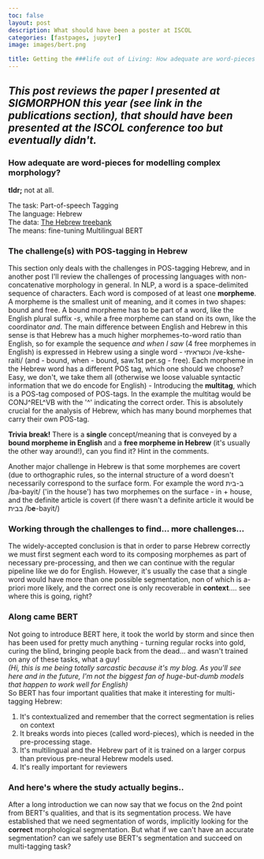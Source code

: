 ```yaml
---
toc: false
layout: post
description: What should have been a poster at ISCOL
categories: [fastpages, jupyter]
image: images/bert.png

title: Getting the ###life out of Living: How adequate are word-pieces for modelling complex morphology?
---
```

*This post reviews the paper I presented at SIGMORPHON this year (see link in the publications section), that should have been presented at the ISCOL conference too but eventually didn't.*
---
### How adequate are word-pieces for modelling complex morphology?
**tldr;** 
not at all.

The task: Part-of-speech Tagging<br>
The language: Hebrew<br>
The data: [The Hebrew treebank](https://github.com/OnlpLab/Hebrew_UD)<br>
The means: fine-tuning Multilingual BERT<br>

### The challenge(s) with POS-tagging in Hebrew
This section only deals with the challenges in POS-tagging Hebrew, and in another post I'll review the challenges of processing languages with non-concatenative morphology in general.
In NLP, a word is a space-delimited sequence of characters. Each word is composed of at least one **morpheme**. A morpheme is the smallest unit of meaning, and it comes in two shapes: bound and free. A bound morpheme has to be part of a word, like the English plural suffix *-s*, while a free morpheme can stand on its own, like the coordinator *and*. 
The main difference between English and Hebrew in this sense is that Hebrew has a much higher morphemes-to-word ratio than English, so for example the sequence *and when I saw* (4 free morphemes in English) is expressed in Hebrew using a single word - וכשראיתי /ve-kshe-raiti/ (and - bound, when - bound, saw.1st per.sg - free). Each morpheme in the Hebrew word has a different POS tag, which one should we choose? Easy, we don't, we take them all (otherwise we loose valuable syntactic information that we do encode for English) - Introducing the **multitag**, which is a POS-tag composed of POS-tags. In the example the multitag would be CONJ^REL\^VB with the '^' indicating the correct order.
This is absolutely crucial for the analysis of Hebrew, which has many bound morphemes that carry their own POS-tag.

**Trivia break!**
There is a **single** concept/meaning that is conveyed by a **bound morpheme in English** and a **free morpheme in Hebrew** (it's usually the other way around!), can you find it? Hint in the comments.

Another major challenge in Hebrew is that some morphemes are covert (due to orthographic rules, so the internal structure of a word doesn't necessarily correspond to the surface form. For example the word ב-בית /ba-bayit/ ('in the house') has two morphemes on the surface - in + house, and the definite article is covert (if there wasn't a definite article it would be בבית /b**e**-bayit/)

### Working through the challenges to find... more challenges...
The widely-accepted conclusion is that in order to parse Hebrew correctly we must first segment each word to its composing morphemes as part of necessary pre-processing, and then we can continue with the regular pipeline like we do for English. 
However, it's usually the case that a single word would have more than one possible segmentation, non of which is a-priori more likely, and the correct one is only recoverable in **context**.... see where this is going, right?

### Along came BERT
Not going to introduce BERT here, it took the world by storm and since then has been used for pretty much anything - turning regular rocks into gold, curing the blind, bringing people back from the dead... and wasn't trained on any of these tasks, what a guy!<br>
*(Hi, this is me being totally sarcastic because it's my blog. As you'll see here and in the future, I'm not the biggest fan of huge-but-dumb models that happen to work well for English)*<br>
So BERT has four important qualities that make it interesting for multi-tagging Hebrew:
1. It's contextualized and remember that the correct segmentation is relies on context
2. It breaks words into pieces (called word-pieces), which is needed in the pre-processing stage.
3. It's multilingual and the Hebrew part of it is trained on a larger corpus than previous pre-neural Hebrew models used.
4. It's really important for reviewers

### And here's where the study actually begins..
After a long introduction we can now say that we focus on the 2nd point from BERT's qualities, and that is its segmentation process. We have established that we need segmentation of words, implicitly looking for the **correct** morphological segmentation. But what if we can't have an accurate segmentation? can we safely use BERT's segmentation and succeed on multi-tagging task?


<!--stackedit_data:
eyJoaXN0b3J5IjpbMTE4MTAzMDE0OCwtNTcwMTc3NjExLC0xNj
M0NDQ5MDAzLDEzNDc5NTc4NTksMTM5MTM2OTI0MCwtMzM1MTky
MTQzLC0zMTgxODE1NCwxNzYwNTIwMDY4LDIwNTUxNDA5NTgsLT
g1NDgwOTUzLDU2MTczNjgyOSwxMjc3MTQwODAzXX0=
-->